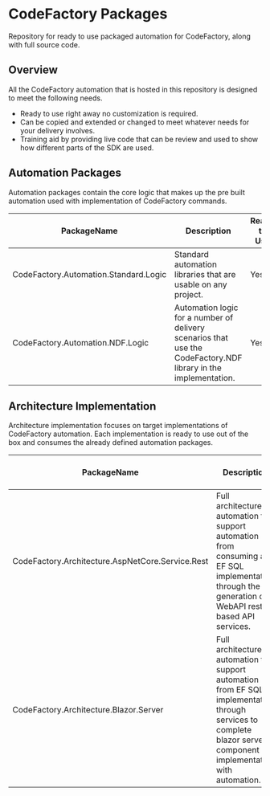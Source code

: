 # CodeFactory Packages
Repository for ready to use packaged automation for CodeFactory, along with full source code.

## Overview
All the CodeFactory automation that is hosted in this repository is designed to meet the following needs.
- Ready to use right away no customization is required.
- Can be copied and extended or changed to meet whatever needs for your delivery involves.
- Training aid by providing live code that can be review and used to show how different parts of the SDK are used.

## Automation Packages
Automation packages contain the core logic that makes up the pre built automation used with implementation of CodeFactory commands.

|PackageName|Description|Ready to Use|Status|
|--|--|--|--|
|CodeFactory.Automation.Standard.Logic|Standard automation libraries that are usable on any project.|Yes|Initial Release|
|CodeFactory.Automation.NDF.Logic|Automation logic for a number of delivery scenarios that use the CodeFactory.NDF library in the implementation.|Yes|Initial Release|


## Architecture Implementation

Architecture implementation focuses on target implementations of CodeFactory automation. Each implementation is ready to use out of the box and consumes the already defined automation packages.

|PackageName|Description|Ready to Use|Status|
|--|--|--|--|
|CodeFactory.Architecture.AspNetCore.Service.Rest|Full architecture automation to support automation from consuming a EF SQL implementation through the generation of WebAPI rest based API services.|Yes|Initial Release|
|CodeFactory.Architecture.Blazor.Server|Full architecture automation to support automation from EF SQL implementation through services to complete blazor server component implementation with automation.|Yes|Initial Release|

